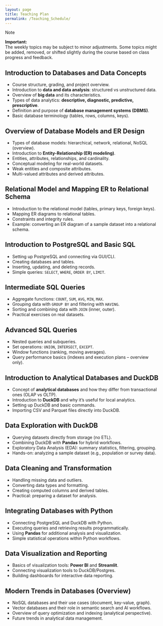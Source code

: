 ```yaml
---
layout: page
title: Teaching Plan
permalink: /Teaching_Schedule/
---
```

> [!NOTE]
> **Important:**  
> The weekly topics may be subject to minor adjustments. Some topics might be added, removed, or shifted slightly during the course based on class progress and feedback.



## **Introduction to Databases and Data Concepts**
- Course structure, grading, and project overview.  
- Introduction to **data and data analysis**: structured vs unstructured data.  
- Overview of **big data** and its characteristics. 
- Types of data analytics: **descriptive, diagnostic, predictive, prescriptive**.  
- Definition and purpose of **database management systems (DBMS)**.  
- Basic database terminology (tables, rows, columns, keys).  


## **Overview of Database Models and ER Design**
- Types of database models: hierarchical, network, relational, NoSQL (overview).  
- Introduction to **Entity-Relationship (ER) modeling)**.  
- Entities, attributes, relationships, and cardinality.  
- Conceptual modeling for real-world datasets.  
- Weak entities and composite attributes. 
- Multi-valued attributes and derived attributes.  


## **Relational Model and Mapping ER to Relational Schema**
- Introduction to the relational model (tables, primary keys, foreign keys).  
- Mapping ER diagrams to relational tables.  
- Constraints and integrity rules.  
- Example: converting an ER diagram of a sample dataset into a relational schema.  



## **Introduction to PostgreSQL and Basic SQL**
- Setting up PostgreSQL and connecting via GUI/CLI.  
- Creating databases and tables.  
- Inserting, updating, and deleting records.  
- Simple queries: `SELECT`, `WHERE`, `ORDER BY`, `LIMIT`.  


## **Intermediate SQL Queries**
- Aggregate functions: `COUNT`, `SUM`, `AVG`, `MIN`, `MAX`.  
- Grouping data with `GROUP BY` and filtering with `HAVING`.  
- Sorting and combining data with `JOIN` (inner, outer).  
- Practical exercises on real datasets.  



## **Advanced SQL Queries**
- Nested queries and subqueries.  
- Set operations: `UNION`, `INTERSECT`, `EXCEPT`.  
- Window functions (ranking, moving averages).  
- Query performance basics (indexes and execution plans – overview only).  


## **Introduction to Analytical Databases and DuckDB**
- Concept of **analytical databases** and how they differ from transactional ones (OLAP vs OLTP).  
- Introduction to **DuckDB** and why it’s useful for local analytics.  
- Setting up DuckDB and basic commands.  
- Importing CSV and Parquet files directly into DuckDB.  


## **Data Exploration with DuckDB**
- Querying datasets directly from storage (no ETL).  
- Combining DuckDB with **Pandas** for hybrid workflows.  
- Exploratory Data Analysis (EDA): summary statistics, filtering, grouping.  
- Hands-on: analyzing a sample dataset (e.g., population or survey data).  


## **Data Cleaning and Transformation**
- Handling missing data and outliers.  
- Converting data types and formatting.  
- Creating computed columns and derived tables.  
- Practical: preparing a dataset for analysis.  


## **Integrating Databases with Python**
- Connecting PostgreSQL and DuckDB with Python.  
- Executing queries and retrieving results programmatically.  
- Using **Pandas** for additional analysis and visualization.  
- Simple statistical operations within Python workflows.  


## **Data Visualization and Reporting**
- Basics of visualization tools: **Power BI** and **Streamlit**.  
- Connecting visualization tools to DuckDB/Postgres.  
- Building dashboards for interactive data reporting.  


## **Modern Trends in Databases (Overview)**
- NoSQL databases and their use cases (document, key-value, graph).  
- Vector databases and their role in semantic search and AI workflows.  
- Overview of query optimization and indexing (analytical perspective).  
- Future trends in analytical data management.  

